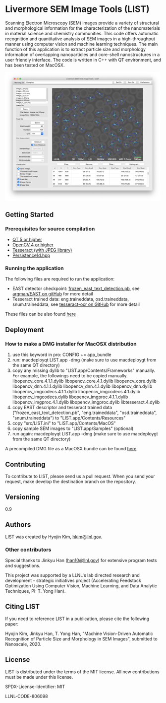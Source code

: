 # Livermore SEM Image Tools (LIST)

Scanning Electron Microscopy (SEM) images provide a variety of structural and morphological information for the characterization of the nanomaterials in material science and chemistry communities. This code offers automatic recognition and quantitative analysis of SEM images in a high-throughput manner using computer vision and machine learning techniques. The main function of this application is to extract particle size and morphology information of overlapping nanoparticles and core-shell nanostructures in a user friendly interface. The code is written in C++ with QT environment, and has been tested on MacOSX. 

<img src="https://github.com/LLNL/LIST/blob/master/sample_screen01.png" width="500">


## Getting Started

### Prerequisites for source compilation

- [QT 5 or higher](qt.io)
- [OpenCV 4 or higher](opencv.org)
- [Tesseract (with JPEG library)](https://github.com/tesseract-ocr/tesseract)
- [Persistence1d.hpp](http:://www.csc.kth.se/~weinkauf/notes/persistence1d.html)


### Running the application

The following files are required to run the application:
- EAST detector checkpoint: [frozen_east_text_detection.pb](https://github.com/ZER-0-NE/EAST-Detector-for-text-detection-using-OpenCV/blob/master/frozen_east_text_detection.pb), see [argman/EAST on gitHub](https://github.com/argman/EAST) for more detail
- Tesseract trained data: eng.traineddata, osd.traineddata, snum.traineddata, see [tesseract-ocr on GitHub](https://github.com/tesseract-ocr/tesseract) for more detail

These files can be also found [here](https://drive.google.com/drive/folders/1OZpahXs4Cjl32rLvtefyhCaiHONB7SL4?usp=sharing)



## Deployment

### How to make a DMG installer for MacOSX distribution

1. use this keyword in pro: CONFIG += app_bundle
2. run: macdeployqt LIST.app -dmg (make sure to use macdeploygt from the same QT directory)
3. copy any missing dylib to "LIST.app/Contents/Frameworks" manually. For example, the followings need to be copied manually.   
	libopencv_core.4.1.1.dylib
	libopencv_core.4.1.dylib
	libopencv_core.dylib
	libopencv_dnn.4.1.1.dylib
	libopencv_dnn.4.1.dylib
	libopencv_dnn.dylib
	libopencv_imgcodecs.4.1.1.dylib
	libopencv_imgcodecs.4.1.dylib
	libopencv_imgcodecs.dylib
	libopencv_imgproc.4.1.1.dylib
	libopencv_imgproc.4.1.dylib
	libopencv_imgproc.dylib
	libtesseract.4.dylib
4. copy EAST descriptor and tesseract trained data ("frozen_east_text_detection.pb", "eng.traineddata", "osd.traineddata", "snum.traineddata") to "LIST.app/Contents/Resources"
5. copy "src/LIST.ini" to "LIST.app/Contents/MacOS"
6. copy sample SEM images to "LIST.app/Samples" (optional)
7. run again: macdeployqt LIST.app -dmg (make sure to use macdeploygt from the same QT directory)

A precompiled DMG file as a MacOSX bundle can be found [here](https://drive.google.com/drive/folders/1f5ONVH94rWRp8fPzikE2TYz8lVUJ9w2o?usp=sharing)



## Contributing

To contribute to LIST, please send us a pull request. When you send your request, make develop 
the destination branch on the repository.
 


## Versioning
0.9



## Authors

LIST was created by Hyojin Kim, hkim@llnl.gov. 

### Other contributors
Special thanks to Jinkyu Han (han10@llnl.gov) for extensive program tests and suggestions.
 
This project was supported by a LLNL's lab directed research and development - strategic initiatives project (Accelerating Feedstock Optimization Using Computer Vision, Machine Learning, and Data Analytic Techniques, PI: T. Yong Han). 



## Citing LIST

If you need to reference LIST in a publication, please cite the following paper:

Hyojin Kim, Jinkyu Han, T. Yong Han, "Machine Vision-Driven Automatic Recognition of Particle Size and Morphology in SEM Images", submitted to Nanoscale, 2020. 



## License
LIST is distributed under the terms of the MIT license. All new contributions must be made under this license.

SPDX-License-Identifier: MIT

LLNL-CODE-806098

